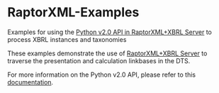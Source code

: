 # RaptorXML-Examples
Examples for using the [Python v2.0 API in RaptorXML+XBRL Server](http://manual.altova.com/RaptorXML/pyapiv2/html/) to process XBRL instances and taxonomies

These examples demonstrate the use of [RaptorXML+XBRL Server](http://www.altova.com/raptorxml.html) to traverse the presentation and calculation linkbases in the DTS.

For more information on the Python v2.0 API, please refer to this [documentation](http://manual.altova.com/RaptorXML/pyapiv2/html/).
